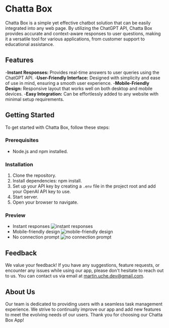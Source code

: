 # Chatta Box
Chatta Box is a simple yet effective chatbot solution that can be easily integrated into any web page. By utilizing the ChatGPT API, Chatta Box provides accurate and context-aware responses to user questions, making it a versatile tool for various applications, from customer support to educational assistance.

## Features
-**Instant Responses:** Provides real-time answers to user queries using the ChatGPT API.
-**User-Friendly Interface:** Designed with simplicity and ease of use in mind, ensuring a smooth user experience.
-**Mobile-Friendly Design:** Responsive layout that works well on both desktop and mobile devices.
-**Easy Integration:** Can be effortlessly added to any website with minimal setup requirements.

## Getting Started
To get started with Chatta Box, follow these steps:

### Prerequisites
- Node.js and npm installed.

### Installation
1. Clone the repository.
2. Install dependencies: npm install.
3. Set up your API key by creating a `.env` file in the project root and add your OpenAI API key to use.
4. Start server.
5. Open your browser to navigate.

### Preview
- Instant responses
![instant responses](https://github.com/MarGit19/chatbot-app/assets/134662796/7e0e957e-2ff0-4fd8-85fb-9b2d9a55c1d2)
- Mobile-friendly design
![mobile-friendly design](https://github.com/MarGit19/chatbot-app/assets/134662796/dd875bbe-dcce-436e-bc2a-a13446d83023)
- No connection prompt
![no connection prompt](https://github.com/MarGit19/chatbot-app/assets/134662796/dccd4f4c-2c5f-4ae8-8bbe-c1c61539ba5a)

## Feedback
We value your feedback! If you have any suggestions, feature requests, or encounter any issues while using our app, please don't hesitate to reach out to us. You can contact us via email at martin.uche.dev@gmail.com.

## About Us
Our team is dedicated to providing users with a seamless task management experience. We strive to continually improve our app and add new features to meet the evolving needs of our users. Thank you for choosing our Chatta Box App!
